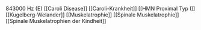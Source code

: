 843000 Hz (E)
[[Caroli Disease]]
[[Caroli-Krankheit]]
[[HMN Proximal Typ I]]
[[Kugelberg-Welander]]
[[Muskelatrophie]]
[[Spinale Muskelatrophie]]
[[Spinale Muskelatrophien der Kindheit]]
